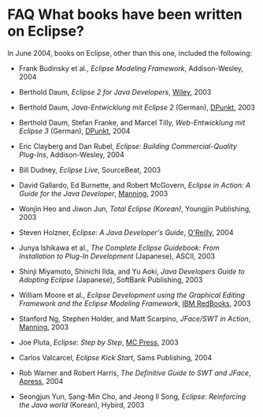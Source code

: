 

FAQ What books have been written on Eclipse?
============================================

In June 2004, books on Eclipse, other than this one, included the following:

*   Frank Budinsky et al., _Eclipse Modeling Framework_, Addison-Wesley, 2004

*   Berthold Daum, _Eclipse 2 for Java Developers_, [Wiley](https://www.wiley-vch.de/de/), 2003 

*   Berthold Daum, _Java-Entwicklung mit Eclipse 2_ (German), [DPunkt](https://dpunkt.de/), 2003

*   Berthold Daum, Stefan Franke, and Marcel Tilly, _Web-Entwicklung mit Eclipse 3_ (German), [DPunkt](https://dpunkt.de/), 2004

*   Eric Clayberg and Dan Rubel, _Eclipse: Building Commercial-Quality Plug-Ins_, Addison-Wesley, 2004 

*   Bill Dudney, _Eclipse Live_, SourceBeat, 2003

*   David Gallardo, Ed Burnette, and Robert McGovern, _Eclipse in Action: A Guide for the Java Developer_, [Manning](https://www.manning.com), 2003 


*   Wonjin Heo and Jiwon Jun, _Total Eclipse (Korean)_, Youngjin Publishing, 2003

*   Steven Holzner, _Eclipse: A Java Developer's Guide_, [O'Reilly](https://www.oreilly.com), 2004 

*   Junya Ishikawa et al., _The Complete Eclipse Guidebook: From Installation to Plug-In Development_ (Japanese), ASCII, 2003

*   Shinji Miyamoto, Shinichi IIda, and Yu Aoki, _Java Developers Guide to Adopting Eclipse_ (Japanese), SoftBank Publishing, 2003 

*   William Moore et al., _Eclipse Development using the Graphical Editing Framework and the Eclipse Modeling Framework_, [IBM RedBooks](https://www.redbooks.ibm.com), 2003 

*   Stanford Ng, Stephen Holder, and Matt Scarpino, _JFace/SWT in Action_, [Manning](https://www.manning.com), 2003

*   Joe Pluta, _Eclipse: Step by Step_, [MC Press](https://www.mc-store.com), 2003 

*   Carlos Valcarcel, _Eclipse Kick Start_, Sams Publishing, 2004

*   Rob Warner and Robert Harris, _The Definitive Guide to SWT and JFace_, [Apress](https://www.apress.com), 2004

*   Seongjun Yun, Sang-Min Cho, and Jeong Il Song, _Eclipse: Reinforcing the Java world_ (Korean), Hybird, 2003

